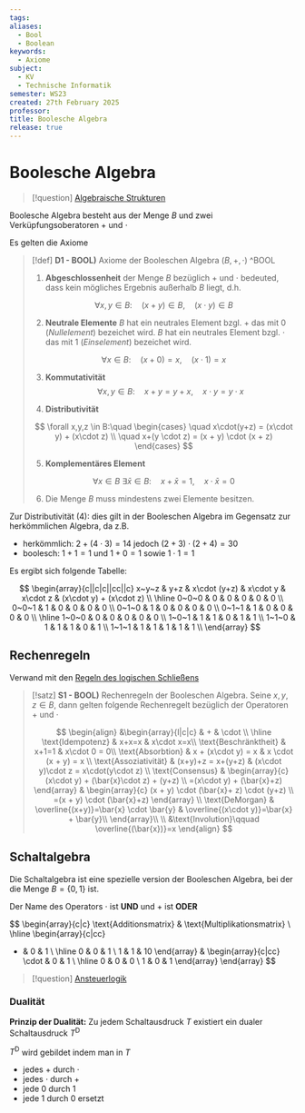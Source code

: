 ```yaml
---
tags: 
aliases:
  - Bool
  - Boolean
keywords:
  - Axiome
subject:
  - KV
  - Technische Informatik
semester: WS23
created: 27th February 2025
professor: 
title: Boolesche Algebra
release: true
---
```


# Boolesche Algebra

> [!question] [Algebraische Strukturen](Algebraische%20Strukturen.md)

Boolesche Algebra besteht aus der Menge $B$ und zwei Verküpfungsoberatoren $+$ und $\cdot$

Es gelten die Axiome

> [!def] **D1 - BOOL)** Axiome der Booleschen Algebra $(B, +, \cdot)$ ^BOOL
> 
> 1. **Abgeschlossenheit** der Menge $B$ bezüglich $+$ und $\cdot$ bedeuted, dass kein mögliches Ergebnis außerhalb $B$ liegt, d.h.
> 
> $$ \forall x,y \in B: \quad (x+y) \in B, \quad (x\cdot y) \in B $$
> 
> 2. **Neutrale Elemente**
> $B$ hat ein neutrales Element bzgl. $+$ das mit $0$ (*Nullelement*) bezeichet wird.
> $B$ hat ein neutrales Element bzgl. $\cdot$ das mit $1$ (*Einselement*) bezeichet wird.
> 
> $$ \forall x \in B: \quad (x+0) = x, \quad (x\cdot 1) = x $$
> 
> 3. **Kommutativität**
> $$ \forall x,y \in B: \quad x+y = y+x, \quad x\cdot y = y\cdot x $$
> 
> 4. **Distributivität**
> 
> $$
> \forall x,y,z \in B:\quad
> \begin{cases}
> \quad x\cdot(y+z) = (x\cdot y) + (x\cdot z) \\
>  \quad x+(y \cdot z) = (x + y) \cdot (x + z)
> \end{cases}
> $$
>
> 5. **Komplementäres Element**
> 
> $$
> \forall x \in B ~\exists \bar{x} \in B : \quad x + \bar{x} =1, \quad x \cdot \bar{x} =0
> $$
> 
> 6. Die Menge $B$ muss mindestens zwei Elemente besitzen.

Zur Distributivität (4): dies gilt in der Booleschen Algebra im Gegensatz zur herkömmlichen Algebra, da z.B.

- herkömmlich: $2+(4\cdot 3) = 14$ jedoch $(2+3)\cdot (2+ 4)=30$ 
- boolesch: $1+1=1$ und $1+0=1$ sowie $1\cdot 1=1$

Es ergibt sich folgende Tabelle:

$$
\begin{array}{c||c|c||cc||c}
x~y~z & y+z & x\cdot (y+z) & x\cdot y & x\cdot z & (x\cdot y) + (x\cdot z) \\ \hline
0~0~0 & 0 & 0 & 0 & 0 & 0 \\
0~0~1 & 1 & 0 & 0 & 0 & 0 \\
0~1~0 & 1 & 0 & 0 & 0 & 0 \\
0~1~1 & 1 & 0 & 0 & 0 & 0 \\ \hline
1~0~0 & 0 & 0 & 0 & 0 & 0 \\
1~0~1 & 1 & 1 & 0 & 1 & 1 \\
1~1~0 & 1 & 1 & 1 & 0 & 1 \\
1~1~1 & 1 & 1 & 1 & 1 & 1 \\
\end{array}
$$

## Rechenregeln

Verwand mit den [Regeln des logischen Schließens](../Logik/Regeln%20des%20logischen%20Schließens.md)

> [!satz] **S1 - BOOL)** Rechenregeln der Booleschen Algebra.
> Seine $x,y,z \in B$, dann gelten folgende Rechenregelt bezüglich der Operatoren $+$ und $\cdot$
>
> $$
> \begin{align}
> &\begin{array}{l|c|c}
>  & + & \cdot \\ \hline
> \text{Idempotenz} & x+x=x & x\cdot x=x\\ 
> \text{Beschränktheit} & x+1=1 & x\cdot 0 = 0\\
> \text{Absorbtion} & x + (x\cdot y) = x & x \cdot (x + y) = x \\
> \text{Assoziativität} & (x+y)+z = x+(y+z) & (x\cdot y)\cdot z = x\cdot(y\cdot z) \\
> \text{Consensus} & \begin{array}{c}
> (x\cdot y) + (\bar{x}\cdot z) + (y+z)  \\
> =(x\cdot y) + (\bar{x}+z)
> \end{array} & \begin{array}{c}
> (x + y) \cdot (\bar{x}+ z) \cdot (y+z)  \\
> =(x + y) \cdot (\bar{x}+z)
> \end{array} \\ 
> \text{DeMorgan} & \overline{(x+y)}=\bar{x} \cdot \bar{y} & \overline{(x\cdot y)}=\bar{x} + \bar{y}\\
> \end{array}\\ \\
> &\text{Involution}\qquad \overline{(\bar{x})}=x
> \end{align}
> $$

## Schaltalgebra

Die Schaltalgebra ist eine spezielle version der Booleschen Algebra, bei der die Menge $B=\left\{ 0,1 \right\}$ ist.

Der Name des Operators $\cdot$ ist **UND** und $+$ ist **ODER**

$$
\begin{array}{c|c}
\text{Additionsmatrix} & \text{Multiplikationsmatrix} \\
\hline
\begin{array}{c|cc}
+ & 0 & 1 \\ \hline
0 & 0 & 1 \\ 1 & 1 & 10
\end{array} &
\begin{array}{c|cc}
\cdot & 0 & 1 \\ \hline
0 & 0 & 0 \\ 1 & 0 & 1
\end{array}
\end{array}
$$

> [!question] [Ansteuerlogik](Ansteuerlogik.md)

### Dualität

**Prinzip der Dualität:** Zu jedem Schaltausdruck $T$ existiert ein dualer Schaltausdruck $T^\mathrm{D}$

$T^\mathrm{D}$ wird gebildet indem man in $T$

- jedes $+$ durch $\cdot$
- jedes $\cdot$ durch $+$
- jede $0$ durch $1$
- jede $1$ durch $0$ ersetzt

